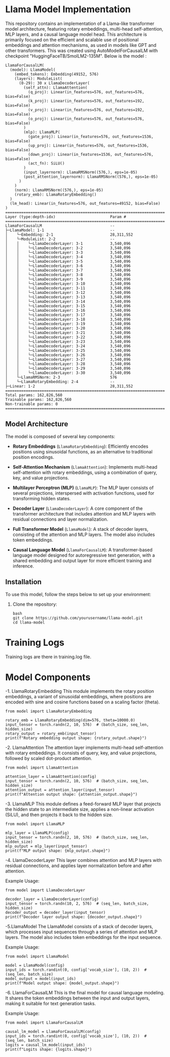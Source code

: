 
# Llama Model Implementation

This repository contains an implementation of a Llama-like transformer model architecture, featuring rotary embeddings, multi-head self-attention, MLP layers, and a causal language model head. This architecture is primarily focused on the efficient and scalable use of positional embeddings and attention mechanisms, as used in models like GPT and other transformers. This was created using AutoModelForCausalLM with checkpoint "HuggingFaceTB/SmolLM2-135M".  Below is the model : 
```
LlamaForCausalLM(
  (model): LlamaModel(
    (embed_tokens): Embedding(49152, 576)
    (layers): ModuleList(
      (0-29): 30 x LlamaDecoderLayer(
        (self_attn): LlamaAttention(
          (q_proj): Linear(in_features=576, out_features=576, bias=False)
          (k_proj): Linear(in_features=576, out_features=192, bias=False)
          (v_proj): Linear(in_features=576, out_features=192, bias=False)
          (o_proj): Linear(in_features=576, out_features=576, bias=False)
        )
        (mlp): LlamaMLP(
          (gate_proj): Linear(in_features=576, out_features=1536, bias=False)
          (up_proj): Linear(in_features=576, out_features=1536, bias=False)
          (down_proj): Linear(in_features=1536, out_features=576, bias=False)
          (act_fn): SiLU()
        )
        (input_layernorm): LlamaRMSNorm((576,), eps=1e-05)
        (post_attention_layernorm): LlamaRMSNorm((576,), eps=1e-05)
      )
    )
    (norm): LlamaRMSNorm((576,), eps=1e-05)
    (rotary_emb): LlamaRotaryEmbedding()
  )
  (lm_head): Linear(in_features=576, out_features=49152, bias=False)
)
======================================================================
Layer (type:depth-idx)                        Param #
======================================================================
LlamaForCausalLM                              --
├─LlamaModel: 1-1                             --
│    └─Embedding: 2-1                         28,311,552
│    └─ModuleList: 2-2                        --
│    │    └─LlamaDecoderLayer: 3-1            3,540,096
│    │    └─LlamaDecoderLayer: 3-2            3,540,096
│    │    └─LlamaDecoderLayer: 3-3            3,540,096
│    │    └─LlamaDecoderLayer: 3-4            3,540,096
│    │    └─LlamaDecoderLayer: 3-5            3,540,096
│    │    └─LlamaDecoderLayer: 3-6            3,540,096
│    │    └─LlamaDecoderLayer: 3-7            3,540,096
│    │    └─LlamaDecoderLayer: 3-8            3,540,096
│    │    └─LlamaDecoderLayer: 3-9            3,540,096
│    │    └─LlamaDecoderLayer: 3-10           3,540,096
│    │    └─LlamaDecoderLayer: 3-11           3,540,096
│    │    └─LlamaDecoderLayer: 3-12           3,540,096
│    │    └─LlamaDecoderLayer: 3-13           3,540,096
│    │    └─LlamaDecoderLayer: 3-14           3,540,096
│    │    └─LlamaDecoderLayer: 3-15           3,540,096
│    │    └─LlamaDecoderLayer: 3-16           3,540,096
│    │    └─LlamaDecoderLayer: 3-17           3,540,096
│    │    └─LlamaDecoderLayer: 3-18           3,540,096
│    │    └─LlamaDecoderLayer: 3-19           3,540,096
│    │    └─LlamaDecoderLayer: 3-20           3,540,096
│    │    └─LlamaDecoderLayer: 3-21           3,540,096
│    │    └─LlamaDecoderLayer: 3-22           3,540,096
│    │    └─LlamaDecoderLayer: 3-23           3,540,096
│    │    └─LlamaDecoderLayer: 3-24           3,540,096
│    │    └─LlamaDecoderLayer: 3-25           3,540,096
│    │    └─LlamaDecoderLayer: 3-26           3,540,096
│    │    └─LlamaDecoderLayer: 3-27           3,540,096
│    │    └─LlamaDecoderLayer: 3-28           3,540,096
│    │    └─LlamaDecoderLayer: 3-29           3,540,096
│    │    └─LlamaDecoderLayer: 3-30           3,540,096
│    └─LlamaRMSNorm: 2-3                      576
│    └─LlamaRotaryEmbedding: 2-4              --
├─Linear: 1-2                                 28,311,552
======================================================================
Total params: 162,826,560
Trainable params: 162,826,560
Non-trainable params: 0
======================================================================
```

## Model Architecture

The model is composed of several key components:

- **Rotary Embeddings** (`LlamaRotaryEmbedding`): Efficiently encodes positions using sinusoidal functions, as an alternative to traditional position encodings.
  
- **Self-Attention Mechanism** (`LlamaAttention`): Implements multi-head self-attention with rotary embeddings, using a combination of query, key, and value projections.
  
- **Multilayer Perceptron (MLP)** (`LlamaMLP`): The MLP layer consists of several projections, interspersed with activation functions, used for transforming hidden states.
  
- **Decoder Layer** (`LlamaDecoderLayer`): A core component of the transformer architecture that includes attention and MLP layers with residual connections and layer normalization.

- **Full Transformer Model** (`LlamaModel`): A stack of decoder layers, consisting of the attention and MLP layers. The model also includes token embeddings.

- **Causal Language Model** (`LlamaForCausalLM`): A transformer-based language model designed for autoregressive text generation, with a shared embedding and output layer for more efficient training and inference.

## Installation

To use this model, follow the steps below to set up your environment:

1. Clone the repository:
   ```
   bash
   git clone https://github.com/yourusername/llama-model.git
   cd llama-model
   ```
# Training Logs 
Training logs are there in training.log file. 

# Model Components
-1. LlamaRotaryEmbedding
This module implements the rotary position embeddings, a variant of sinusoidal embeddings, where positions are encoded with sine and cosine functions based on a scaling factor (theta).
```
from model import LlamaRotaryEmbedding

rotary_emb = LlamaRotaryEmbedding(dim=576, theta=10000.0)
input_tensor = torch.randn(2, 10, 576)  # (batch_size, seq_len, hidden_size)
rotary_output = rotary_emb(input_tensor)
print(f"Rotary embedding output shape: {rotary_output.shape}")
```
-2. LlamaAttention
The attention layer implements multi-head self-attention with rotary embeddings. It consists of query, key, and value projections, followed by scaled dot-product attention.
```
from model import LlamaAttention

attention_layer = LlamaAttention(config)
input_tensor = torch.randn(2, 10, 576)  # (batch_size, seq_len, hidden_size)
attention_output = attention_layer(input_tensor)
print(f"Attention output shape: {attention_output.shape}")
```
-3. LlamaMLP
This module defines a feed-forward MLP layer that projects the hidden state to an intermediate size, applies a non-linear activation (SiLU), and then projects it back to the hidden size.
```
from model import LlamaMLP

mlp_layer = LlamaMLP(config)
input_tensor = torch.randn(2, 10, 576)  # (batch_size, seq_len, hidden_size)
mlp_output = mlp_layer(input_tensor)
print(f"MLP output shape: {mlp_output.shape}")

```
-4. LlamaDecoderLayer
This layer combines attention and MLP layers with residual connections, and applies layer normalization before and after attention.

Example Usage:
```
from model import LlamaDecoderLayer

decoder_layer = LlamaDecoderLayer(config)
input_tensor = torch.randn(10, 2, 576)  # (seq_len, batch_size, hidden_size)
decoder_output = decoder_layer(input_tensor)
print(f"Decoder layer output shape: {decoder_output.shape}")

```
-5.LlamaModel
The LlamaModel consists of a stack of decoder layers, which processes input sequences through a series of attention and MLP layers. The model also includes token embeddings for the input sequence.

Example Usage:
```
from model import LlamaModel

model = LlamaModel(config)
input_ids = torch.randint(0, config['vocab_size'], (10, 2))  # (seq_len, batch_size)
model_output = model(input_ids)
print(f"Model output shape: {model_output.shape}")

```
-6. LlamaForCausalLM
This is the final model for causal language modeling. It shares the token embeddings between the input and output layers, making it suitable for text generation tasks.

Example Usage:
```
from model import LlamaForCausalLM

causal_lm_model = LlamaForCausalLM(config)
input_ids = torch.randint(0, config['vocab_size'], (10, 2))  # (seq_len, batch_size)
logits = causal_lm_model(input_ids)
print(f"Logits shape: {logits.shape}")
```

